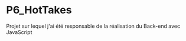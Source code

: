 # P6_HotTakes

Projet sur lequel j'ai été responsable de la réalisation du Back-end avec JavaScript
